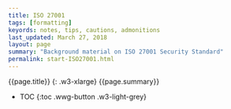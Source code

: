 ```yaml
---
title: ISO 27001 
tags: [formatting]
keyords: notes, tips, cautions, admonitions
last_updated: March 27, 2018
layout: page
summary: "Background material on ISO 27001 Security Standard"
permalink: start-ISO27001.html
---
```

{{page.title}}
{: .w3-xlarge}
{{page.summary}}
* TOC
{:toc .wwg-button .w3-light-grey}
